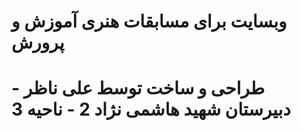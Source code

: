 # وبسایت برای مسابقات هنری آموزش و پرورش
# طراحی و ساخت توسط علی ناظر - دبیرستان شهید هاشمی نژاد 2 - ناحیه 3